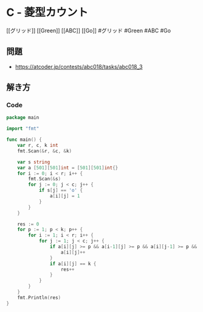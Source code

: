 # C - 菱型カウント
[[グリッド]] [[Green]] [[ABC]] [[Go]]
#グリッド #Green #ABC #Go 

## 問題
- https://atcoder.jp/contests/abc018/tasks/abc018_3

## 解き方
### Code
```go
package main

import "fmt"

func main() {
	var r, c, k int
	fmt.Scan(&r, &c, &k)

	var s string
	var a [501][501]int = [501][501]int{}
	for i := 0; i < r; i++ {
		fmt.Scan(&s)
		for j := 0; j < c; j++ {
			if s[j] == 'o' {
				a[i][j] = 1
			}
		}
	}

	res := 0
	for p := 1; p < k; p++ {
		for i := 1; i < r; i++ {
			for j := 1; j < c; j++ {
				if a[i][j] >= p && a[i-1][j] >= p && a[i][j-1] >= p && a[i+1][j] >= p && a[i][j+1] >= p {
					a[i][j]++
				}
				if a[i][j] == k {
					res++
				}
			}
		}
	}
	fmt.Println(res)
}
```